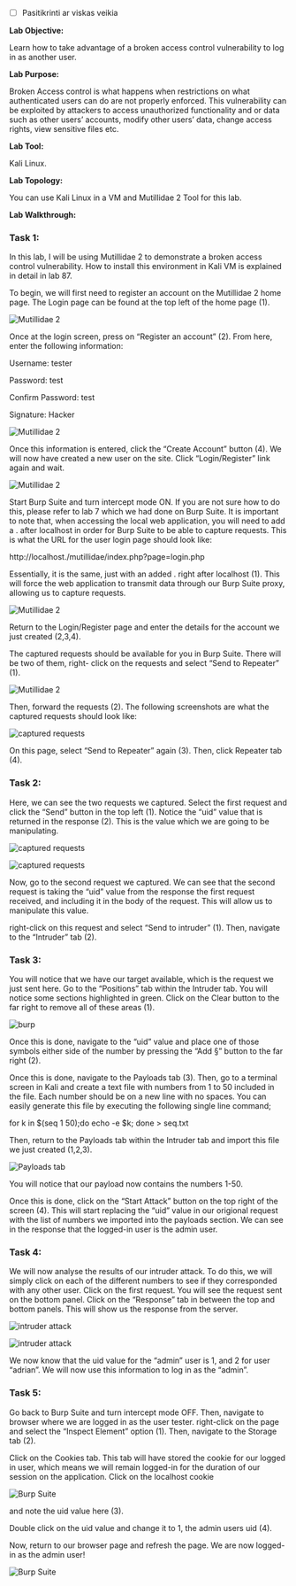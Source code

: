 - [ ] Pasitikrinti ar viskas veikia

**Lab Objective:**

Learn how to take advantage of a broken access control vulnerability to log in as another user.

**Lab Purpose:**

Broken Access control is what happens when restrictions on what authenticated users can do are not properly enforced. This vulnerability can be exploited by attackers to access unauthorized functionality and or data such as other users’ accounts, modify other users’ data, change access rights, view sensitive files etc.

**Lab Tool:**

Kali Linux.

**Lab Topology:**

You can use Kali Linux in a VM and Mutillidae 2 Tool for this lab.

**Lab Walkthrough:**

### Task 1:

In this lab, I will be using Mutillidae 2 to demonstrate a broken access control vulnerability. How to install this environment in Kali VM is explained in detail in lab 87.

To begin, we will first need to register an account on the Mutillidae 2 home page. The Login page can be found at the top left of the home page (1).

![Mutillidae 2](attachements/Mutillidae_2.png)

Once at the login screen, press on “Register an account” (2). From here, enter the following information:

Username: tester

Password: test

Confirm Password: test

Signature: Hacker

![Mutillidae 2](attachements/Mutillidae_2-2.png)

Once this information is entered, click the “Create Account” button (4). We will now have created a new user on the site. Click “Login/Register” link again and wait.

![Mutillidae 2](attachements/Mutillidae_2-1.png)

Start Burp Suite and turn intercept mode ON. If you are not sure how to do this, please refer to lab 7 which we had done on Burp Suite. It is important to note that, when accessing the local web application, you will need to add a . after localhost in order for Burp Suite to be able to capture requests. This is what the URL for the user login page should look like:

http://localhost./mutillidae/index.php?page=login.php

Essentially, it is the same, just with an added . right after localhost (1). This will force the web application to transmit data through our Burp Suite proxy, allowing us to capture requests.

![Mutillidae 2](attachements/Mutillidae_2-3.png)

Return to the Login/Register page and enter the details for the account we just created (2,3,4).

The captured requests should be available for you in Burp Suite. There will be two of them, right- click on the requests and select “Send to Repeater” (1).

![Mutillidae 2](attachements/Mutillidae_2-3.png)

Then, forward the requests (2). The following screenshots are what the captured requests should look like:

![captured requests](attachements/captured_requests-1.png)

On this page, select “Send to Repeater” again (3). Then, click Repeater tab (4).

### Task 2:

Here, we can see the two requests we captured. Select the first request and click the “Send” button in the top left (1). Notice the “uid” value that is returned in the response (2). This is the value which we are going to be manipulating.

![captured requests](attachements/captured_requests-2.png)

![captured requests](attachements/captured_requests.png)

Now, go to the second request we captured. We can see that the second request is taking the “uid” value from the response the first request received, and including it in the body of the request. This will allow us to manipulate this value.

right-click on this request and select “Send to intruder” (1). Then, navigate to the “Intruder” tab (2).

### Task 3:

You will notice that we have our target available, which is the request we just sent here. Go to the “Positions” tab within the Intruder tab. You will notice some sections highlighted in green. Click on the Clear button to the far right to remove all of these areas (1).

![burp](attachements/burp.png)

Once this is done, navigate to the “uid” value and place one of those symbols either side of the number by pressing the “Add §” button to the far right (2).

Once this is done, navigate to the Payloads tab (3). Then, go to a terminal screen in Kali and create a text file with numbers from 1 to 50 included in the file. Each number should be on a new line with no spaces. You can easily generate this file by executing the following single line command;

for k in $(seq 1 50);do echo -e $k; done > seq.txt

Then, return to the Payloads tab within the Intruder tab and import this file we just created (1,2,3).

![Payloads tab](attachements/Payloads_tab.png)

You will notice that our payload now contains the numbers 1-50.

Once this is done, click on the “Start Attack” button on the top right of the screen (4). This will start replacing the “uid” value in our origional request with the list of numbers we imported into the payloads section. We can see in the response that the logged-in user is the admin user.

### Task 4:

We will now analyse the results of our intruder attack. To do this, we will simply click on each of the different numbers to see if they corresponded with any other user. Click on the first request. You will see the request sent on the bottom panel. Click on the “Response” tab in between the top and bottom panels. This will show us the response from the server.

![intruder attack](attachements/intruder_attack-1.png)

![intruder attack](attachements/intruder_attack.png)

We now know that the uid value for the “admin” user is 1, and 2 for user “adrian”. We will now use this information to log in as the “admin”.

### Task 5:

Go back to Burp Suite and turn intercept mode OFF. Then, navigate to browser where we are logged in as the user tester. right-click on the page and select the “Inspect Element” option (1). Then, navigate to the Storage tab (2).

Click on the Cookies tab. This tab will have stored the cookie for our logged in user, which means we will remain logged-in for the duration of our session on the application. Click on the localhost cookie

![Burp Suite](attachements/Burp_Suite-12.png)

and note the uid value here (3).

Double click on the uid value and change it to 1, the admin users uid (4).

Now, return to our browser page and refresh the page. We are now logged-in as the admin user!

![Burp Suite](attachements/Burp_Suite-13.png)